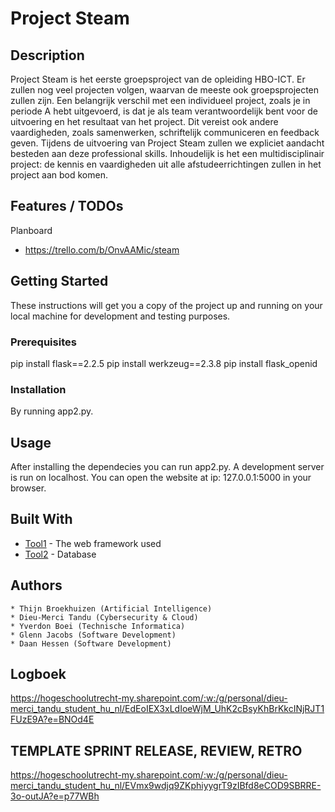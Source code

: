# Project Steam

## Description

Project Steam is het eerste groepsproject van de opleiding HBO-ICT. Er zullen nog veel projecten volgen, waarvan de meeste ook groepsprojecten zullen zijn. Een belangrijk verschil met een individueel project, zoals je in periode A hebt uitgevoerd, is dat je 
als team verantwoordelijk bent voor de uitvoering en het resultaat van het project. Dit vereist ook andere vaardigheden, zoals samenwerken, schriftelijk communiceren en feedback geven. Tijdens de uitvoering van Project Steam zullen we expliciet aandacht 
besteden aan deze professional skills. Inhoudelijk is het een multidisciplinair project: de kennis en vaardigheden uit alle afstudeerrichtingen zullen in het project aan bod komen.

## Features / TODOs

Planboard
- https://trello.com/b/OnvAAMic/steam

## Getting Started

These instructions will get you a copy of the project up and running on your local machine for development and testing purposes.

### Prerequisites
pip install flask==2.2.5
pip install werkzeug==2.3.8
pip install flask_openid

### Installation
By running app2.py.
## Usage
After installing the dependecies you can run app2.py. A development server is run on localhost. You can open the website at ip: 127.0.0.1:5000 in your browser.
## Built With

* [Tool1](https://flask.palletsprojects.com/en/3.0.x/) - The web framework used
* [Tool2](postgresql.org) - Database

## Authors

```
* Thijn Broekhuizen (Artificial Intelligence)
* Dieu-Merci Tandu (Cybersecurity & Cloud)
* Yverdon Boei (Technische Informatica)
* Glenn Jacobs (Software Development)
* Daan Hessen (Software Development)
```

## Logboek
https://hogeschoolutrecht-my.sharepoint.com/:w:/g/personal/dieu-merci_tandu_student_hu_nl/EdEoIEX3xLdIoeWjM_UhK2cBsyKhBrKkcINjRJT1FUzE9A?e=BNOd4E

## TEMPLATE SPRINT RELEASE, REVIEW, RETRO 
https://hogeschoolutrecht-my.sharepoint.com/:w:/g/personal/dieu-merci_tandu_student_hu_nl/EVmx9wdjq9ZKphiyygrT9zIBfd8eCOD9SBRRE-3o-outJA?e=p77WBh
